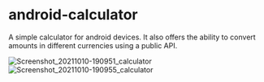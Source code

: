 # android-calculator

A simple calculator for android devices. It also offers the ability to convert amounts in different currencies using a public API.



![Screenshot_20211010-190951_calculator](https://user-images.githubusercontent.com/25755449/136704448-a145f1a6-32c4-437b-81d4-f2b1812ea3f7.jpg)
![Screenshot_20211010-190955_calculator](https://user-images.githubusercontent.com/25755449/136704538-0dc3dfcf-e2f0-4a2b-a45e-4bd354fe96d7.jpg)
